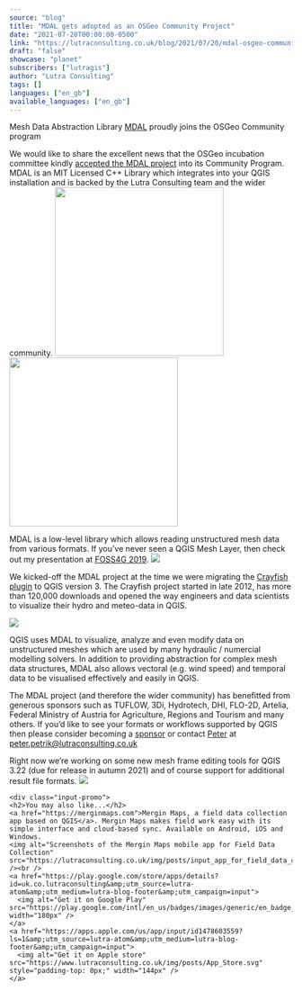 ```yaml
---
source: "blog"
title: "MDAL gets adopted as an OSGeo Community Project"
date: "2021-07-20T00:00:00-0500"
link: "https://lutraconsulting.co.uk/blog/2021/07/20/mdal-osgeo-community/"
draft: "false"
showcase: "planet"
subscribers: ["lutragis"]
author: "Lutra Consulting"
tags: []
languages: ["en_gb"]
available_languages: ["en_gb"]
---
```


<p>Mesh Data Abstraction Library <a href="https://www.mdal.xyz">MDAL</a> proudly joins the OSGeo Community program</p>

<!-- more -->

<p>We would like to share the excellent news that the OSGeo incubation committee kindly <a href="https://www.osgeo.org/foundation-news/osgeo-community-program-welcomes-the-mesh-data-abstraction-library-mdal-project/">accepted the MDAL project</a> into its Community 
Program. MDAL is an MIT Licensed C++ Library which integrates into your QGIS installation and is backed by the Lutra Consulting team and the wider community. 
<img src="https://lutraconsulting.co.uk/img/OS_projects/LogoVertical_01_color_whitebg.png" width="300" /> 
<img src="https://lutraconsulting.co.uk/img/posts/OSGeo_community-370x142.png" width="300" /></p>

<p>MDAL is a low-level library which allows reading unstructured mesh data from various formats. If you’ve never seen a QGIS Mesh Layer, then check out my presentation at <a href="https://www.youtube.com/watch?v=0GfEQE0lkJU">FOSS4G 2019</a>.
<img src="https://lutraconsulting.co.uk/img/posts/mesh_flooding_3d.gif" /></p>

<p>We kicked-off the MDAL project at the time we were migrating the <a href="https://plugins.qgis.org/plugins/crayfish/">Crayfish plugin</a> to QGIS version 3. The Crayfish project started in late 2012, has more than 120,000 downloads and opened the way engineers and data scientists to visualize their hydro and meteo-data in QGIS.</p>

<p><img src="https://lutraconsulting.co.uk/img/posts/mdal-contributions.png" /></p>

<p>QGIS uses MDAL to visualize, analyze and even modify data on unstructured meshes which are used by many hydraulic / numercial modelling solvers.
In addition to providing abstraction for complex mesh data structures, MDAL also allows vectoral (e.g. wind speed) and temporal data to be visualised effectively and easily in QGIS.</p>

<p>The MDAL project (and therefore the wider community) has benefitted from generous sponsors such as TUFLOW, 3Di, Hydrotech, DHI, FLO-2D, Artelia, Federal Ministry of Austria for Agriculture, Regions and Tourism 
and many others. If you’d like to see your formats or workflows supported by QGIS then please consider becoming a <a href="https://www.lutraconsulting.co.uk/projects/mdal/">sponsor</a> or contact <a href="https://www.linkedin.com/in/peter-petrik/">Peter</a> at <a href="mailto:peter.petrik@lutraconsulting.co.uk">peter.petrik@lutraconsulting.co.uk</a></p>

<p>Right now we’re working on some new mesh frame editing tools for QGIS 3.22 (due for release in autumn 2021) and of course support for additional result file formats.
<img src="https://lutraconsulting.co.uk/img/posts/mesh-editing.gif" /></p>

    <div class="input-promo">
    <h2>You may also like...</h2>
    <a href="https://merginmaps.com">Mergin Maps, a field data collection app based on QGIS</a>. Mergin Maps makes field work easy with its simple interface and cloud-based sync. Available on Android, iOS and Windows.
    <img alt="Screenshots of the Mergin Maps mobile app for Field Data Collection" src="https://lutraconsulting.co.uk/img/posts/input_app_for_field_data_collection.jpg" /><br />
    <a href="https://play.google.com/store/apps/details?id=uk.co.lutraconsulting&amp;utm_source=lutra-atom&amp;utm_medium=lutra-blog-footer&amp;utm_campaign=input">
      <img alt="Get it on Google Play" src="https://play.google.com/intl/en_us/badges/images/generic/en_badge_web_generic.png" width="180px" />
    </a>
    <a href="https://apps.apple.com/us/app/input/id1478603559?ls=1&amp;utm_source=lutra-atom&amp;utm_medium=lutra-blog-footer&amp;utm_campaign=input">
      <img alt="Get it on Apple store" src="https://www.lutraconsulting.co.uk/img/posts/App_Store.svg" style="padding-top: 0px;" width="144px" />
    </a>
  </div>
